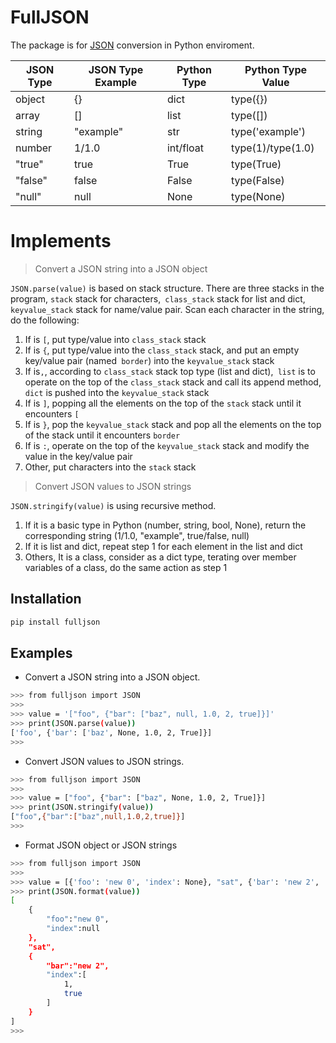 
# FullJSON

The package is for [JSON](https://www.json.org/json-en.html) conversion in Python enviroment.
<table>
<thead>
<tr><th>JSON Type</th><th>JSON Type Example</th><th>Python Type</th><th>Python Type Value</th></tr>
</thead></tr>
</thead>
<tbody>
<tr><td>object</td><td>{}</td><td>dict</td><td>type({})</td></tr>
<tr><td>array</td><td>[]</td><td>list</td><td>type([])</td></tr>
<tr><td>string</td><td>&quot;example&quot;</td><td>str</td><td>type('example')</td></tr>
<tr><td>number</td><td>1/1.0</td><td>int/float</td><td>type(1)/type(1.0)</td></tr>
<tr><td>"true"</td><td>true</td><td>True</td><td>type(True)</td></tr>
<tr><td>"false"</td><td>false</td><td>False</td><td>type(False)</td></tr>
<tr><td>"null"</td><td>null</td><td>None</td><td>type(None)</td></tr>
</tbody>
</table>

# Implements

> Convert a JSON string into a JSON object

`JSON.parse(value)` is based on stack structure.
There are three stacks in the program, `stack` stack for characters,` class_stack` stack for list and dict, `keyvalue_stack` stack for name/value pair.
Scan each character in the string, do the following:
1.  If is `[`, put type/value into `class_stack` stack
2.  If is `{`, put type/value into the `class_stack` stack, and put an empty key/value pair (named` border`) into the `keyvalue_stack` stack
3. If is`,`, according to `class_stack` stack top type (list and dict),` list` is to operate on the top of the `class_stack` stack and call its append method, `dict` is pushed into the `keyvalue_stack` stack
4. If is `]`, popping all the elements on the top of the `stack` stack until it encounters `[`
5. If is `}`, pop the `keyvalue_stack` stack and pop all the elements on the top of the stack until it encounters  `border` 
6. If is `:`, operate on the top of the `keyvalue_stack` stack and modify the value in the key/value pair
7. Other, put characters into the `stack` stack
> Convert JSON values to JSON strings

`JSON.stringify(value)` is using recursive method.
1. If it is a basic type in Python (number, string, bool, None), return the corresponding string (1/1.0, "example", true/false, null)
2. If it is list and dict, repeat step 1 for each element in the list and dict
3. Others, It is a class, consider as a dict type, terating over member variables of a class, do the same action as step 1
## Installation
```bash
pip install fulljson 
```

## Examples

 - Convert a JSON string into a JSON object.

```bash
>>> from fulljson import JSON
>>>
>>> value = '["foo", {"bar": ["baz", null, 1.0, 2, true]}]'
>>> print(JSON.parse(value))
['foo', {'bar': ['baz', None, 1.0, 2, True]}]
>>>
```


 - Convert JSON values to JSON strings.

```bash
>>> from fulljson import JSON
>>>
>>> value = ["foo", {"bar": ["baz", None, 1.0, 2, True]}]
>>> print(JSON.stringify(value))
["foo",{"bar":["baz",null,1.0,2,true]}]
>>>
```

- Format JSON object or JSON strings

```bash
>>> from fulljson import JSON
>>>
>>> value = [{'foo': 'new 0', 'index': None}, "sat", {'bar': 'new 2', 'index': [1, True]}]
>>> print(JSON.format(value))
[
    {
        "foo":"new 0",
        "index":null
    },
    "sat",
    {
        "bar":"new 2",
        "index":[
            1,
            true
        ]
    }
]
>>>
```